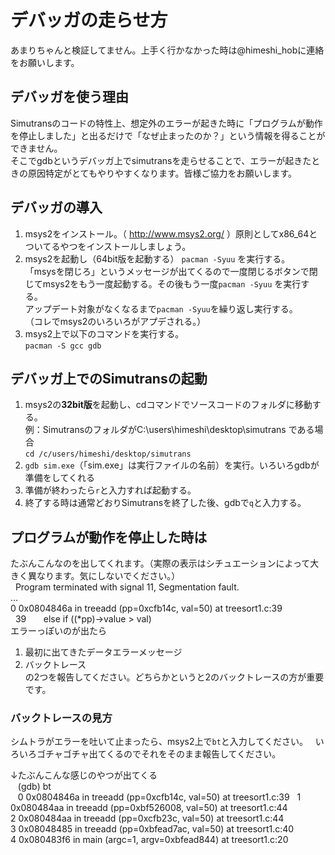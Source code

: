 # デバッガの走らせ方
あまりちゃんと検証してません。上手く行かなかった時は@himeshi_hobに連絡をお願いします。
## デバッガを使う理由
Simutransのコードの特性上、想定外のエラーが起きた時に「プログラムが動作を停止しました」と出るだけで「なぜ止まったのか？」という情報を得ることができません。  
そこでgdbというデバッガ上でsimutransを走らせることで、エラーが起きたときの原因特定がとてもやりやすくなります。皆様ご協力をお願いします。
## デバッガの導入
1. msys2をインストール。（ http://www.msys2.org/ ）原則としてx86_64とついてるやつをインストールしましょう。  
2. msys2を起動し（64bit版を起動する） `pacman -Syuu` を実行する。  
「msysを閉じろ」というメッセージが出てくるので一度閉じるボタンで閉じてmsys2をもう一度起動する。その後もう一度`pacman -Syuu` を実行する。  
アップデート対象がなくなるまで`pacman -Syuu`を繰り返し実行する。  
（コレでmsys2のいろいろがアプデされる。）  
3. msys2上で以下のコマンドを実行する。  
`pacman -S gcc gdb`
## デバッガ上でのSimutransの起動
1. msys2の**32bit版**を起動し、cdコマンドでソースコードのフォルダに移動する。  
例：SimutransのフォルダがC:\users\himeshi\desktop\simutrans である場合  
`cd /c/users/himeshi/desktop/simutrans`
2. `gdb sim.exe`（「sim.exe」は実行ファイルの名前）を実行。いろいろgdbが準備をしてくれる  
3. 準備が終わったら`r`と入力すれば起動する。  
4. 終了する時は通常どおりSimutransを終了した後、gdbで`q`と入力する。
## プログラムが動作を停止した時は
たぶんこんなのを出してくれます。（実際の表示はシチュエーションによって大きく異なります。気にしないでください。）  
    Program terminated with signal 11, Segmentation fault.  
    ...  
    0  0x0804846a in treeadd (pp=0xcfb14c, val=50) at treesort1.c:39  
    39        else if ((*pp)->value > val)  
エラーっぽいのが出たら
1. 最初に出てきたデータエラーメッセージ  
2. バックトレース  
の2つを報告してください。どちらかというと2のバックトレースの方が重要です。
### バックトレースの見方
シムトラがエラーを吐いて止まったら、msys2上で`bt`と入力してください。  
いろいろゴチャゴチャ出てくるのでそれをそのまま報告してください。  

↓たぶんこんな感じのやつが出てくる  
    (gdb) bt  
    0  0x0804846a in treeadd (pp=0xcfb14c, val=50) at treesort1.c:39  
    1  0x080484aa in treeadd (pp=0xbf526008, val=50) at treesort1.c:44  
    2  0x080484aa in treeadd (pp=0xcfb23c, val=50) at treesort1.c:44  
    3  0x08048485 in treeadd (pp=0xbfead7ac, val=50) at treesort1.c:40  
    4  0x080483f6 in main (argc=1, argv=0xbfead844) at treesort1.c:20  
